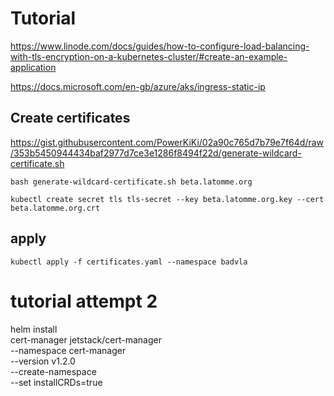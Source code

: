 # Tutorial
https://www.linode.com/docs/guides/how-to-configure-load-balancing-with-tls-encryption-on-a-kubernetes-cluster/#create-an-example-application

https://docs.microsoft.com/en-gb/azure/aks/ingress-static-ip

## Create certificates
https://gist.githubusercontent.com/PowerKiKi/02a90c765d7b79e7f64d/raw/353b5450944434baf2977d7ce3e1286f8494f22d/generate-wildcard-certificate.sh

`bash generate-wildcard-certificate.sh beta.latomme.org`


`kubectl create secret tls tls-secret --key beta.latomme.org.key --cert  beta.latomme.org.crt`

## apply
`kubectl apply -f certificates.yaml --namespace badvla`


# tutorial attempt 2
helm install \
  cert-manager jetstack/cert-manager \
  --namespace cert-manager \
  --version v1.2.0 \
  --create-namespace \
  --set installCRDs=true